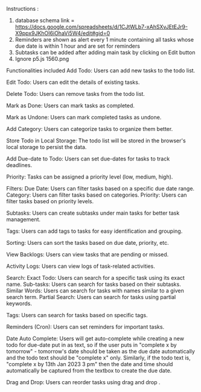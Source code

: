 Instructions : 
1) database schema link = https://docs.google.com/spreadsheets/d/1CJtWLb7-xAhSXvJEtEJr9-X9ppx9JKhOI6iOhaVi5W4/edit#gid=0
2) Reminders are shown as alert every 1 minute containing all tasks whose due date is within 1 hour and are set for reminders
3) Subtasks can be added after adding main task by clicking on Edit button
4) Ignore p5.js 1560.png

Functionalities included
Add Todo: Users can add new tasks to the todo list.

Edit Todo: Users can edit the details of existing tasks.

Delete Todo: Users can remove tasks from the todo list.

Mark as Done: Users can mark tasks as completed.

Mark as Undone: Users can mark completed tasks as undone.

Add Category: Users can categorize tasks to organize them better.

Store Todo in Local Storage: The todo list will be stored in the browser's local storage to persist the data.

Add Due-date to Todo: Users can set due-dates for tasks to track deadlines.

Priority: Tasks can be assigned a priority level (low, medium, high).

Filters: Due Date: Users can filter tasks based on a specific due date range. Category: Users can filter tasks based on categories. Priority: Users can filter tasks based on priority levels.

Subtasks: Users can create subtasks under main tasks for better task management.

Tags: Users can add tags to tasks for easy identification and grouping.

Sorting: Users can sort the tasks based on due date, priority, etc.

View Backlogs: Users can view tasks that are pending or missed.

Activity Logs: Users can view logs of task-related activities.

Search: Exact Todo: Users can search for a specific task using its exact name. Sub-tasks: Users can search for tasks based on their subtasks. Similar Words: Users can search for tasks with names similar to a given search term. Partial Search: Users can search for tasks using partial keywords.

Tags: Users can search for tasks based on specific tags.

Reminders (Cron): Users can set reminders for important tasks.

Date Auto Complete: Users will get auto-complete while creating a new todo for due-date put in as text, so if the user puts in "complete x by tomorrow" - tomorrow's date should be taken as the due date automatically and the todo text should be "complete x" only. Similarly, if the todo text is, "complete x by 13th Jan 2023 3 pm" then the date and time should automatically be captured from the textbox to create the due date.

Drag and Drop: Users can reorder tasks using drag and drop .
